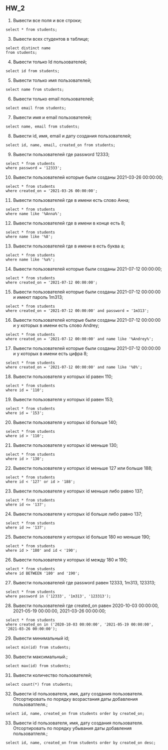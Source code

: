 ## HW_2

1. Вывести все поля и все строки;
```
select * from students;
```
3. Вывести всех студентов в таблице;
```
select distinct name
from students;
```
4. Вывести только Id пользователей;
```
select id from students;
```
5. Вывести только имя пользователей;
```
select name from students;
```
6. Вывести только email пользователей;
```
select email from students;
```
7. Вывести имя и email пользователей;
```
select name, email from students;
```
8. Вывести id, имя, email и дату создания пользователей;
```
select id, name, email, created_on from students;
```
9. Вывести пользователей где password 12333;
```
select * from students
where password = '12333';
```
10. Вывести пользователей которые были созданы 2021-03-26 00:00:00;
```
select * from students
where created_on = '2021-03-26 00:00:00';
```
11. Вывести пользователей где в имени есть слово Анна;
```
select * from students
where name like '%Anna%';
```
12. Вывести пользователей где в имени в конце есть 8;
```
select * from students
where name like '%8';
```
13. Вывести пользователей где в имени в есть буква а;
```
select * from students
where name like '%a%';
```
14. Вывести пользователей которые были созданы 2021-07-12 00:00:00;
```
select * from students
where created_on = '2021-07-12 00:00:00';
```
15. Вывести пользователей которые были созданы 2021-07-12 00:00:00 и имеют пароль 1m313;
```
select * from students
where created_on = '2021-07-12 00:00:00' and password = '1m313';
```
16. Вывести пользователей которые были созданы 2021-07-12 00:00:00 и у которых в имени есть слово Andrey;
```
select * from students
where created_on = '2021-07-12 00:00:00' and name like '%Andrey%';
```
17. Вывести пользователей которые были созданы 2021-07-12 00:00:00 и у которых в имени есть цифра 8;
```
select * from students
where created_on = '2021-07-12 00:00:00' and name like '%8%';
```
18. Вывести пользователя у которых id равен 110;
```
select * from students
where id = '110';
```
19. Вывести пользователя у которых id равен 153;
```
select * from students
where id = '153';
```
20. Вывести пользователя у которых id больше 140;
```
select * from students
where id > '110';
```
21. Вывести пользователя у которых id меньше 130;
```
select * from students
where id > '130';
```
22. Вывести пользователя у которых id меньше 127 или больше 188;
```
select * from students
where id < '127' or id > '188';
```
23. Вывести пользователя у которых id меньше либо равно 137;
```
select * from students
where id <= '137';
```
24. Вывести пользователя у которых id больше либо равно 137;
```
select * from students
where id >= '137';
```
25. Вывести пользователя у которых id больше 180 но меньше 190;
```
select * from students
where id > '180' and id < '190';
```
26. Вывести пользователя у которых id между 180 и 190;
```
select * from students
where id BETWEEN '180' and '190';
```
27. Вывести пользователей где password равен 12333, 1m313, 123313;
```
select * from students
where password in ('12333', '1m313', '123313');
```
28. Вывести пользователей где created_on равен 2020-10-03 00:00:00, 2021-05-19 00:00:00, 2021-03-26 00:00:00;
```
select * from students
where created_on in ('2020-10-03 00:00:00', '2021-05-19 00:00:00', '2021-03-26 00:00:00');
```
29. Вывести минимальный id;
```
select min(id) from students;
```
30. Вывести максимальный.;
```
select max(id) from students;
```
31. Вывести количество пользователей;
```
select count(*) from students;
```
32. Вывести id пользователя, имя, дату создания пользователя. Отсортировать по порядку возрастания даты добавления пользоватлеля.;
```
select id, name, created_on from students order by created_on;
```
33. Вывести id пользователя, имя, дату создания пользователя. Отсортировать по порядку убывания даты добавления пользоватлеля.;
```
select id, name, created_on from students order by created_on desc;
```
